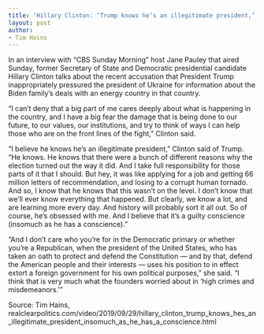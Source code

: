 ```yaml
---
title: 'Hillary Clinton: ‘Trump knows he’s an illegitimate president,’ ‘Insomuch as he has a conscience’'
layout: post
author:
- Tim Hains
---
```


In an interview with “CBS Sunday Morning” host Jane Pauley that aired Sunday, former Secretary of State and Democratic presidential candidate Hillary Clinton talks about the recent accusation that President Trump inappropriately pressured the president of Ukraine for information about the Biden family’s deals with an energy country in that country.

“I can’t deny that a big part of me cares deeply about what is happening in the country, and I have a big fear the damage that is being done to our future, to our values, our institutions, and try to think of ways I can help those who are on the front lines of the fight,” Clinton said.

“I believe he knows he’s an illegitimate president,” Clinton said of Trump. “He knows. He knows that there were a bunch of different reasons why the election turned out the way it did. And I take full responsibility for those parts of it that I should. But hey, it was like applying for a job and getting 66 million letters of recommendation, and losing to a corrupt human tornado. And so, I know that he knows that this wasn’t on the level. I don’t know that we’ll ever know everything that happened. But clearly, we know a lot, and are learning more every day. And history will probably sort it all out. So of course, he’s obsessed with me. And I believe that it’s a guilty conscience (insomuch as he has a conscience).”

“And I don’t care who you’re for in the Democratic primary or whether you’re a Republican, when the president of the United States, who has taken an oath to protect and defend the Constitution — and by that, defend the American people and their interests — uses his position to in effect extort a foreign government for his own political purposes,” she said. “I think that is very much what the founders worried about in ‘high crimes and misdemeanors.’”

Source: Tim Hains, realclearpolitics.com/video/2019/09/29/hillary\_clinton\_trump\_knows\_hes\_an\_illegitimate\_president\_insomuch\_as\_he\_has\_a\_conscience.html

